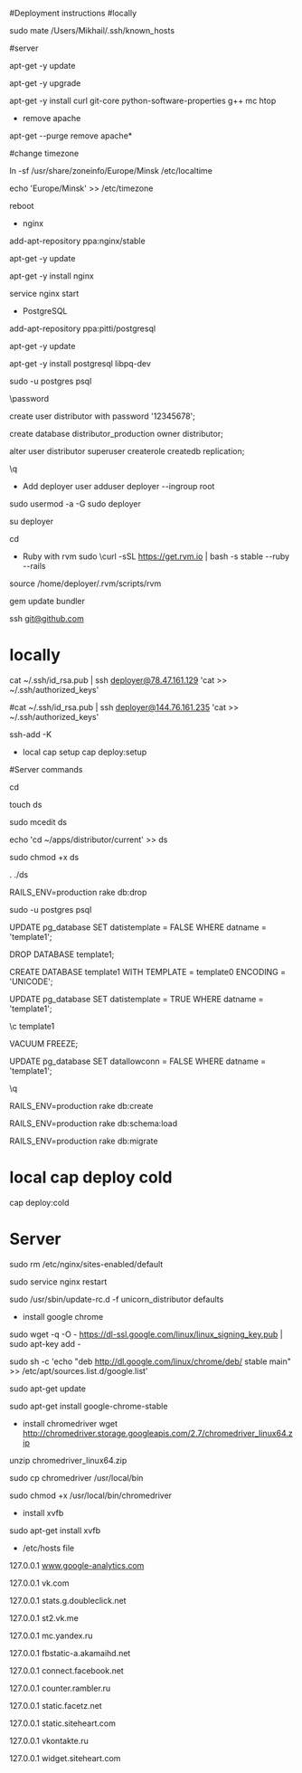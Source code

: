 #Deployment instructions
#locally

sudo mate /Users/Mikhail/.ssh/known_hosts

#server

apt-get -y update

apt-get -y upgrade

apt-get -y install curl git-core python-software-properties g++ mc htop


* remove apache

apt-get --purge remove apache*

#change timezone

ln -sf /usr/share/zoneinfo/Europe/Minsk /etc/localtime

echo 'Europe/Minsk' >> /etc/timezone

reboot

* nginx

add-apt-repository ppa:nginx/stable

apt-get -y update

apt-get -y install nginx

service nginx start

* PostgreSQL

add-apt-repository ppa:pitti/postgresql

apt-get -y update

apt-get -y install postgresql libpq-dev

sudo -u postgres psql

\password

create user distributor with password '12345678';

create database distributor_production owner distributor;

alter user distributor superuser createrole createdb replication;

\q

* Add deployer user
adduser deployer --ingroup root

sudo usermod -a -G sudo deployer

su deployer

cd

* Ruby with rvm
sudo \curl -sSL https://get.rvm.io | bash -s stable --ruby --rails

source /home/deployer/.rvm/scripts/rvm

gem update bundler

ssh git@github.com

# locally
cat ~/.ssh/id_rsa.pub | ssh deployer@78.47.161.129 'cat >> ~/.ssh/authorized_keys'

#cat ~/.ssh/id_rsa.pub | ssh deployer@144.76.161.235 'cat >> ~/.ssh/authorized_keys'

ssh-add -K


* local cap setup
cap deploy:setup

#Server commands

cd

touch ds

sudo mcedit ds

echo 'cd ~/apps/distributor/current' >> ds

sudo chmod +x ds

. ./ds

RAILS_ENV=production rake db:drop

sudo -u postgres psql

UPDATE pg_database SET datistemplate = FALSE WHERE datname = 'template1';

DROP DATABASE template1;

CREATE DATABASE template1 WITH TEMPLATE = template0 ENCODING = 'UNICODE';

UPDATE pg_database SET datistemplate = TRUE WHERE datname = 'template1';

\c template1

VACUUM FREEZE;

UPDATE pg_database SET datallowconn = FALSE WHERE datname = 'template1';

\q

RAILS_ENV=production rake db:create

RAILS_ENV=production rake db:schema:load

RAILS_ENV=production rake db:migrate

# local cap deploy cold

cap deploy:cold

# Server

sudo rm /etc/nginx/sites-enabled/default

sudo service nginx restart

sudo /usr/sbin/update-rc.d -f unicorn_distributor defaults

* install google chrome

sudo wget -q -O - https://dl-ssl.google.com/linux/linux_signing_key.pub | sudo apt-key add -

sudo sh -c 'echo "deb http://dl.google.com/linux/chrome/deb/ stable main" >> /etc/apt/sources.list.d/google.list'

sudo apt-get update

sudo apt-get install google-chrome-stable

* install chromedriver
wget http://chromedriver.storage.googleapis.com/2.7/chromedriver_linux64.zip

unzip chromedriver_linux64.zip

sudo cp chromedriver /usr/local/bin

sudo chmod +x /usr/local/bin/chromedriver

* install xvfb

sudo apt-get install xvfb

* /etc/hosts file

127.0.0.1 www.google-analytics.com

127.0.0.1 vk.com

127.0.0.1 stats.g.doubleclick.net

127.0.0.1 st2.vk.me

127.0.0.1 mc.yandex.ru

127.0.0.1 fbstatic-a.akamaihd.net

127.0.0.1 connect.facebook.net

127.0.0.1 counter.rambler.ru

127.0.0.1 static.facetz.net

127.0.0.1 static.siteheart.com

127.0.0.1 vkontakte.ru

127.0.0.1 widget.siteheart.com